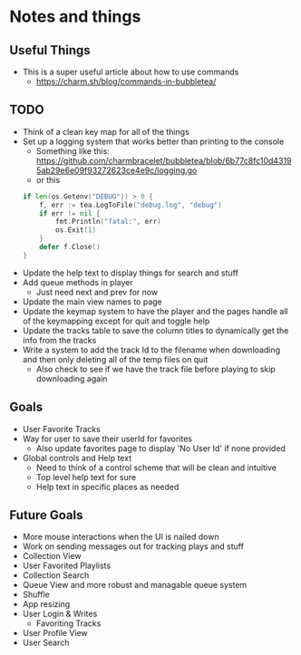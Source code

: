 # Notes and things

## Useful Things
- This is a super useful article about how to use commands
    - https://charm.sh/blog/commands-in-bubbletea/

## TODO
- Think of a clean key map for all of the things
- Set up a logging system that works better than printing to the console
    - Something like this: https://github.com/charmbracelet/bubbletea/blob/6b77c8fc10d43195ab29e6e09f93272623ce4e9c/logging.go
    - or this
    ```go
    if len(os.Getenv("DEBUG")) > 0 {
        f, err := tea.LogToFile("debug.log", "debug")
        if err != nil {
            fmt.Println("fatal:", err)
            os.Exit(1)
        }
        defer f.Close()
    }
    ```
- Update the help text to display things for search and stuff
- Add queue methods in player
    - Just need next and prev for now
- Update the main view names to page
- Update the keymap system to have the player and the pages handle all of the keymapping except for quit and toggle help
- Update the tracks table to save the column titles to dynamically get the info from the tracks
- Write a system to add the track Id to the filename when downloading and then only deleting all of the temp files on quit
    - Also check to see if we have the track file before playing to skip downloading again

## Goals
- User Favorite Tracks
- Way for user to save their userId for favorites
    - Also update favorites page to display 'No User Id' if none provided
- Global controls and Help text
    - Need to think of a control scheme that will be clean and intuitive
    - Top level help text for sure
    - Help text in specific places as needed

## Future Goals
- More mouse interactions when the UI is nailed down
- Work on sending messages out for tracking plays and stuff
- Collection View
- User Favorited Playlists
- Collection Search
- Queue View and more robust and managable queue system
- Shuffle
- App resizing
- User Login & Writes
    - Favoriting Tracks
- User Profile View
- User Search

